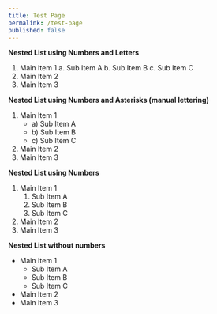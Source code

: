 ```yaml
---
title: Test Page
permalink: /test-page
published: false
---
```

 
**Nested List using Numbers and Letters**
1. Main Item 1
    a. Sub Item A
    b. Sub Item B
    c. Sub Item C
2. Main Item 2
3. Main Item 3

**Nested List using Numbers and Asterisks (manual lettering)**
1. Main Item 1
    * a) Sub Item A
    * b) Sub Item B
    * c) Sub Item C
2. Main Item 2
3. Main Item 3

**Nested List using Numbers**
1. Main Item 1
    1. Sub Item A
    2. Sub Item B
    3. Sub Item C
2. Main Item 2
3. Main Item 3

**Nested List without numbers**
* Main Item 1
    * Sub Item A
    * Sub Item B
    * Sub Item C
* Main Item 2
* Main Item 3
